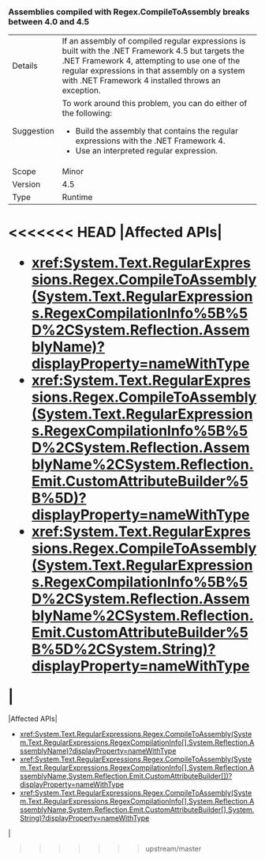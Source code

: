 ### Assemblies compiled with Regex.CompileToAssembly breaks between 4.0 and 4.5

|   |   |
|---|---|
|Details|If an assembly of compiled regular expressions is built with the .NET Framework 4.5 but targets the .NET Framework 4, attempting to use one of the regular expressions in that assembly on a system with .NET Framework 4 installed throws an exception.|
|Suggestion|To work around this problem, you can do either of the following:<ul><li>Build the assembly that contains the regular expressions with the .NET Framework 4.</li><li>Use an interpreted regular expression.</li></ul>|
|Scope|Minor|
|Version|4.5|
|Type|Runtime|
<<<<<<< HEAD
|Affected APIs|<ul><li><xref:System.Text.RegularExpressions.Regex.CompileToAssembly(System.Text.RegularExpressions.RegexCompilationInfo%5B%5D%2CSystem.Reflection.AssemblyName)?displayProperty=nameWithType></li><li><xref:System.Text.RegularExpressions.Regex.CompileToAssembly(System.Text.RegularExpressions.RegexCompilationInfo%5B%5D%2CSystem.Reflection.AssemblyName%2CSystem.Reflection.Emit.CustomAttributeBuilder%5B%5D)?displayProperty=nameWithType></li><li><xref:System.Text.RegularExpressions.Regex.CompileToAssembly(System.Text.RegularExpressions.RegexCompilationInfo%5B%5D%2CSystem.Reflection.AssemblyName%2CSystem.Reflection.Emit.CustomAttributeBuilder%5B%5D%2CSystem.String)?displayProperty=nameWithType></li></ul>|
=======
|Affected APIs|<ul><li><xref:System.Text.RegularExpressions.Regex.CompileToAssembly(System.Text.RegularExpressions.RegexCompilationInfo[],System.Reflection.AssemblyName)?displayProperty=nameWithType></li><li><xref:System.Text.RegularExpressions.Regex.CompileToAssembly(System.Text.RegularExpressions.RegexCompilationInfo[],System.Reflection.AssemblyName,System.Reflection.Emit.CustomAttributeBuilder[])?displayProperty=nameWithType></li><li><xref:System.Text.RegularExpressions.Regex.CompileToAssembly(System.Text.RegularExpressions.RegexCompilationInfo[],System.Reflection.AssemblyName,System.Reflection.Emit.CustomAttributeBuilder[],System.String)?displayProperty=nameWithType></li></ul>|
>>>>>>> upstream/master


